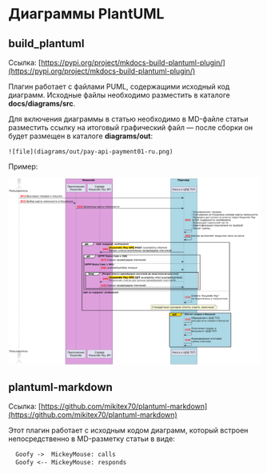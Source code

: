 # Диаграммы PlantUML

## build_plantuml

Ссылка: [https://pypi.org/project/mkdocs-build-plantuml-plugin/](https://pypi.org/project/mkdocs-build-plantuml-plugin/) 

Плагин работает с файлами PUML, содержащими исходный код диаграмм. Исходные файлы необходимо разместить в каталоге **docs/diagrams/src**.

Для включения диаграммы в статью необходимо в MD-файле статьи разместить ссылку на итоговый графический файл — после сборки он будет размещен в каталоге **diagrams/out**:

```
![file](diagrams/out/pay-api-payment01-ru.png)
```
Пример:

![file](diagrams/out/pay-api-payment01-ru.png)

##  plantuml-markdown

Ссылка: [https://github.com/mikitex70/plantuml-markdown](https://github.com/mikitex70/plantuml-markdown)

Этот плагин работает с исходным кодом диаграмм, который встроен непосредственно в MD-разметку статьи в виде:

```plantuml format="png" classes="uml myDiagram" alt="My super diagram placeholder" title="My super diagram" width="300px" height="300px"
  Goofy ->  MickeyMouse: calls
  Goofy <-- MickeyMouse: responds
```